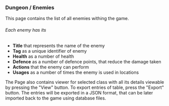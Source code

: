 ### Dungeon / Enemies

This page contains the list of all enemies withing the game. <br>
###### Each enemy has its
- **Title** that represents the name of the enemy
- **Tag** as a unique identifier of enemy
- **Health** as a number of health 
- **Defence** as a number of defence points, that reduce the damage taken
- **Actions** that the enemy can perform
- **Usages** as a number of times the enemy is used in locations

The Page also contains viewer for selected class with all its details viewable by pressing the "View" button.
To export entries of table, press the "Export" button.
The entries will be exported in a JSON format, that can be later imported back to the game using database files.